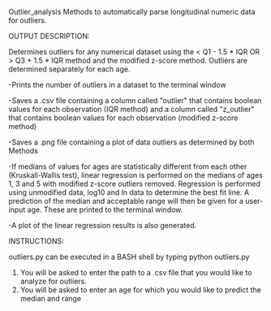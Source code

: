 Outlier_analysis
Methods to automatically parse longitudinal numeric data for outliers.

OUTPUT DESCRIPTION:

Determines outliers for any numerical dataset using the < Q1 - 1.5 * IQR OR > Q3 + 1.5 * IQR method
and the modified z-score method. Outliers are determined separately for each age.

-Prints the number of outliers in a dataset to the terminal window

-Saves a .csv file containing a column called "outlier" that contains boolean values for each observation (IQR method)
and a column called "z_outlier" that contains boolean values for each observation (modified z-score method)

-Saves a .png file containing a plot of data outliers as determined by both Methods

-If medians of values for ages are statistically different from each other (Kruskall-Wallis test), linear regression
is performed on the medians of ages 1, 3 and 5 with modified z-score outliers removed. Regression is performed using 
unmodified data, log10 and ln data to determine the best fit line. A prediction of the median
and acceptable range will then be given for a user-input age. These are printed to the terminal window.

-A plot of the linear regression results is also generated.

INSTRUCTIONS:

outliers.py can be executed in a BASH shell by typing python outliers.py
1. You will be asked to enter the path to a .csv file that you would like to analyze for outliers.
2. You will be asked to enter an age for which you would like to predict the median and range